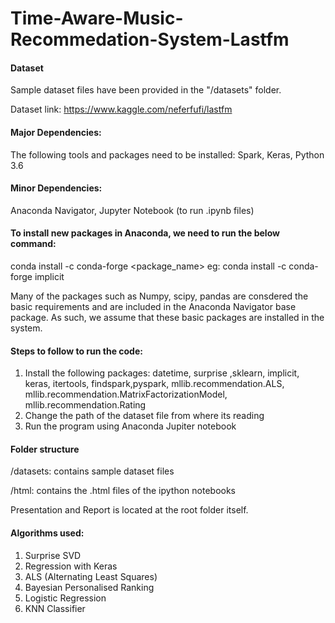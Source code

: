 # Time-Aware-Music-Recommedation-System-Lastfm

#### Dataset
Sample dataset files have been provided in the "/datasets" folder.

Dataset link: 
https://www.kaggle.com/neferfufi/lastfm


#### Major Dependencies:
The following tools and packages need to be installed:
Spark, Keras, Python 3.6

#### Minor Dependencies:
Anaconda Navigator, Jupyter Notebook (to run .ipynb files)

#### To install new packages in Anaconda, we need to run the below command:
 conda install -c conda-forge <package_name> 
 eg:  conda install -c conda-forge implicit 

Many of the packages such as Numpy, scipy, pandas are consdered the basic requirements and are included in the Anaconda Navigator base package. As such, we assume that these basic packages are installed in the system.

#### Steps to follow to run the code:
1) Install the following packages:
   datetime, surprise ,sklearn, implicit, keras, itertools,
   findspark,pyspark, mllib.recommendation.ALS, mllib.recommendation.MatrixFactorizationModel, 
   mllib.recommendation.Rating   
2) Change the path of the dataset file from where its reading
3) Run the program using Anaconda Jupiter notebook

#### Folder structure
/datasets: contains sample dataset files

/html: contains the .html files of the ipython notebooks

Presentation and Report is located at the root folder itself.

#### Algorithms used:

1) Surprise SVD
2) Regression with Keras
3) ALS (Alternating Least Squares)
4) Bayesian Personalised Ranking
5) Logistic Regression
6) KNN  Classifier
